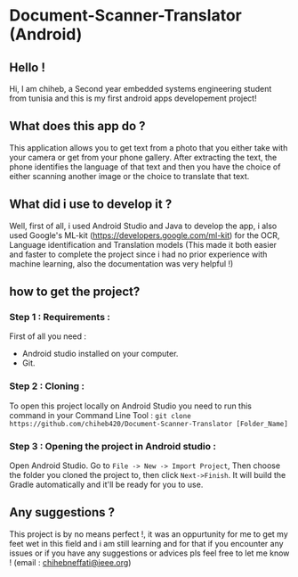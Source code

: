 # Document-Scanner-Translator (Android)
## Hello !
Hi, I am chiheb, a Second year embedded systems engineering student from tunisia and this is my first android apps developement project!
## What does this app do ?
This application allows you to get text from a photo that you either take with your camera or get from your phone gallery.
After extracting the text, the phone identifies the language of that text and then you have the choice of either scanning another image or the choice to translate that text.
## What did i use to develop it ?
Well, first of all, i used Android Studio and Java to develop the app, i also used Google's ML-kit (https://developers.google.com/ml-kit) for the OCR, Language identification and Translation models (This made it both easier and faster to complete the project since i had no prior experience with machine learning, also the documentation was very helpful !) 
## how to get the project?
### Step 1 : Requirements :
First of all you need :
  - Android studio installed on your computer.
  - Git.
### Step 2 : Cloning :
To open this project locally on Android Studio you need to run this command in your Command Line Tool : `git clone https://github.com/chiheb420/Document-Scanner-Translator [Folder_Name]`
### Step 3 : Opening the project in Android studio :
Open Android Studio. Go to `File -> New -> Import Project`, Then choose the folder you cloned the project to, then click `Next->Finish`. It will build the Gradle automatically and it'll be ready for you to use.
## Any suggestions ?
This project is by no means perfect !, it was an oppurtunity for me to get my feet wet in this field and i am still learning and for that if you encounter any issues or if you have any suggestions or advices pls feel free to let me know !
(email : chihebneffati@ieee.org)
